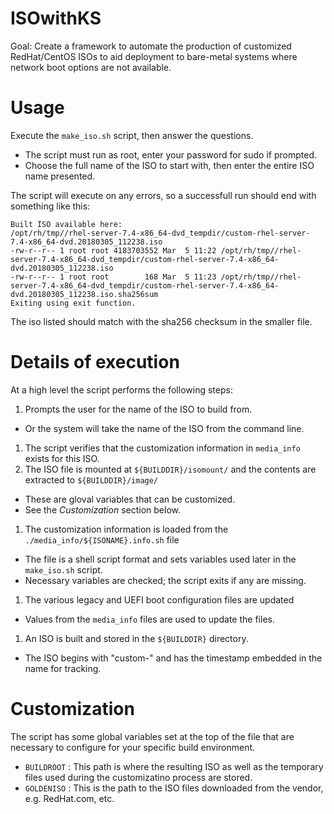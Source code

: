 # ISOwithKS
Goal: Create a framework to automate the production of customized RedHat/CentOS ISOs to aid deployment to bare-metal systems where network boot options are not available.

Usage
=====

Execute the ```make_iso.sh``` script, then answer the questions.
 * The script must run as root, enter your password for sudo if prompted.
 * Choose the full name of the ISO to start with, then enter the entire ISO name presented.

The script will execute on any errors, so a successfull run should end with something like this:

    Built ISO available here:
    /opt/rh/tmp//rhel-server-7.4-x86_64-dvd_tempdir/custom-rhel-server-7.4-x86_64-dvd.20180305_112238.iso
    -rw-r--r-- 1 root root 4183703552 Mar  5 11:22 /opt/rh/tmp//rhel-server-7.4-x86_64-dvd_tempdir/custom-rhel-server-7.4-x86_64-dvd.20180305_112238.iso
    -rw-r--r-- 1 root root        168 Mar  5 11:23 /opt/rh/tmp//rhel-server-7.4-x86_64-dvd_tempdir/custom-rhel-server-7.4-x86_64-dvd.20180305_112238.iso.sha256sum
    Exiting using exit function.

The iso listed should match with the sha256 checksum in the smaller file.

Details of execution
====================

At a high level the script performs the following steps:
1. Prompts the user for the name of the ISO to build from.
  * Or the system will take the name of the ISO from the command line.
1. The script verifies that the customization information in ```media_info``` exists for this ISO.
1. The ISO file is mounted at ```${BUILDDIR}/isomount/``` and the contents are extracted to ```${BUILDDIR}/image/```
  * These are gloval variables that can be customized.
  * See the *Customization* section below.
1. The customization information is loaded from the ```./media_info/${ISONAME}.info.sh``` file
  * The file is a shell script format and sets variables used later in the ```make_iso.sh``` script.
  * Necessary variables are checked; the script exits if any are missing.
1. The various legacy and UEFI boot configuration files are updated
  * Values from the ```media_info``` files are used to update the files.
1. An ISO is built and stored in the ```${BUILDDIR}``` directory.
  * The ISO begins with "custom-" and has the timestamp embedded in the name for tracking.
 
Customization
=============

The script has some global variables set at the top of the file that are necessary to configure for your specific build environment.

 * ```BUILDROOT``` : This path is where the resulting ISO as well as the temporary files used during the customizatino process are stored.
 * ```GOLDENISO``` : This is the path to the ISO files downloaded from the vendor, e.g. RedHat.com, etc.


